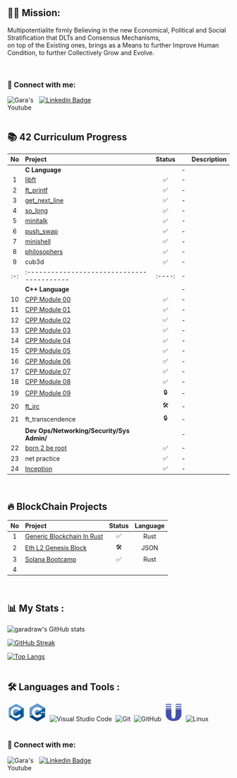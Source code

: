 ##  :man_technologist: Mission:
Multipotentialite firmly Believing in the new Economical, Political and Social Stratification that DLTs and Consensus Mechanisms, \
on top of the Existing ones, brings as a Means to further Improve Human Condition, to further Collectively Grow and Evolve.

<br />

### :link: Connect with me:

[![Linkedin Badge](https://img.shields.io/badge/-Valentin_Simeonov-blue?style=flat&logo=Linkedin&logoColor=white)](https://www.linkedin.com/in/valentinsimeonovbkdev/)
<a href="https://www.youtube.com/channel/UCYS_6-fssrt_i_O4e6UXQBw/featured">
  <img align="left" alt="Gara's Youtube" width="72px" src="https://upload.wikimedia.org/wikipedia/commons/b/b8/YouTube_Logo_2017.svg" />
</a>

<br />

## 📚 42 Curriculum Progress
| No  | Project                                    | Status |   |  Description
| :-: | :----------------------------------------- | :----: | - | :----------------------------------------------------------------------------------- |
|     |          **C Language**                    |        | - |
| 1   | [libft](../../../libft)                    | ✅     | - | 
| 2   | [ft_printf](../../../ft_printf)            | ✅     | - | 
| 3   | [get_next_line](../../../get_next_line)    | ✅     | - |
| 4   | [so_long](../../../so_long)                | ✅     | - |  
| 5   | [minitalk](../../../minitalk)              | ✅     | - |  
| 6   | [push_swap](../../../push_swap)            | ✅     | - | 
| 7   | [minishell](../../../minishell)            | ✅     | - |  
| 8   | [philosophers](../../../philosophers)      | ✅     | - | 
| 9   | cub3d                                      | ✅     | - |
| :-: | :----------------------------------------- | :----: | - |
|     |         **C++ Language**                   |        | - |
| 10  | [CPP Module 00](../../../cpp_module00)     | ✅     | - | 
| 11  | [CPP Module 01](../../../cpp_module01)     | ✅     | - | 
| 12  | [CPP Module 02](../../../cpp_module02)     | ✅     | - |  
| 13  | [CPP Module 03](../../../cpp_module03)     | ✅     | - |  
| 14  | [CPP Module 04](../../../cpp_module04)     | ✅     | - |  
| 15  | [CPP Module 05](../../../cpp_module05)     | ✅     | - |
| 16  | [CPP Module 06](../../../cpp_module06)     | ✅     | - |  
| 17  | [CPP Module 07](../../../cpp_module07)     | ✅     | - |
| 18  | [CPP Module 08](../../../cpp_module08)     | ✅     | - |  
| 19  | [CPP Module 09](../../../cpp_module09)     | 🔒     | - |
| 20  | [ft_irc](../../../ft_irc)                  | 🛠️     | - |
| 21  | ft_transcendence                           | 🔒     | - |
|     | **Dev Ops/Networking/Security/Sys Admin/** |        | - |
| 22  | [born 2 be root](../../../born2beroot)     | ✅     | - | 
| 23  | net practice                               | ✅     | - |
| 24  | [Inception](../../../Inception)            | ✅     | - |

<br />

## 🔥 BlockChain Projects
| No  | Project                                                                                                | Status |     Language    |
| :-: | :----------------------------------------------------------------------------------------------------- | :----: | :-------------: |
| 1   | [Generic Blockchain In Rust](../../../blockchain_in_rust)                                              | ✅     |      Rust       |
| 2   | [Eth L2 Genesis Block](../../../eth_genesis_block)                                                     | 🛠️     |      JSON       |
| 3   | [Solana Bootcamp](../../../solana_bootcamp)                                                            | ✅     |      Rust       |
| 4   |                                                                                                        |        |                 󠁐|

<br />

## 📊 My Stats :
![garadraw's GitHub stats](https://github-readme-stats.vercel.app/api?username=garadraw&hide=contribs,prs&show_icons=true&theme=dark)

[![GitHub Streak](http://github-readme-streak-stats.herokuapp.com?user=garadraw&theme=dark&background=000000)](https://git.io/streak-stats)

[![Top Langs](https://github-readme-stats.vercel.app/api/top-langs/?username=garadraw&layout=compact&theme=dark)](https://github.com/garadraw/github-readme-stats)  
<br />

## :hammer_and_wrench: Languages and Tools :

<div>
  <img src="https://github.com/devicons/devicon/blob/master/icons/c/c-original.svg"  title="C" alt="C" width="40" height="40"/>&nbsp;
  <img src="https://github.com/devicons/devicon/blob/master/icons/cplusplus/cplusplus-original.svg" title="C++" alt="C++" width="40" height="40"/>&nbsp;
  <img src="https://cdn.jsdelivr.net/gh/devicons/devicon/icons/vscode/vscode-original.svg" title="Visual Studio Code" alt="Visual Studio Code" width="40" height="40"/>&nbsp;
  <img src="https://cdn.jsdelivr.net/gh/devicons/devicon/icons/git/git-original.svg" title="Git" alt="Git" width="40" height="40"/>&nbsp;
  <img src="https://user-images.githubusercontent.com/3369400/139448065-39a229ba-4b06-434b-bc67-616e2ed80c8f.png" title="GitHub" alt="GitHub" width="40" height="40"/>&nbsp;
  <img src="https://github.com/devicons/devicon/blob/master/icons/unix/unix-original.svg" title="Unix" alt="Unix" width="40" height="40"/>&nbsp;
  <img src="https://img.icons8.com/color/48/000000/linux--v2.png" title="Linux" alt="Linux" width="40" height="40"/>&nbsp;
<div>

<br />

### :link: Connect with me:

[![Linkedin Badge](https://img.shields.io/badge/-Valentin_Simeonov-blue?style=flat&logo=Linkedin&logoColor=white)](http://www.linkedin.com/in/valentinsimeonovblockchaindeveloper)
<a href="https://www.youtube.com/channel/UCYS_6-fssrt_i_O4e6UXQBw/featured">
  <img align="left" alt="Gara's Youtube" width="72px" src="https://upload.wikimedia.org/wikipedia/commons/b/b8/YouTube_Logo_2017.svg" />
</a> 



<!--
**garadraw/garadraw** is a ✨ _special_ ✨ repository because its `README.md` (this file) appears on your GitHub profile.
 🛠️ 
🛠️ 🛠️ 🛠️ 🛠️ 🛠️ 🛠️ 🛠️ 🛠️ 🛠️ 🛠️ 🛠️ 🛠️ 🛠️ 🛠️ 🛠️ 🛠️ 🛠️ 🛠️ 🛠️ 🛠️ 🛠️ 🛠️ 🛠️ 🛠️ 🛠️ 🛠️ 🛠️ 🛠️ 🛠️ 🛠️ 🛠️ 🛠️ 🛠️ 🛠️ 🛠️ 
![github-user-contribution](https://user-images.githubusercontent.com/58959408/157782696-8bc9ca49-ca61-4ab5-8b83-49c4e76c1a8f.svg)

vision-friendly-dark
<> [![vsimeono's 42 stats](https://badge42.herokuapp.com/api/stats/vsimeono?privacyEmail=true)](https://github.com/JaeSeoKim/badge42). 
https://www.youtube.com/channel/UCYS_6-fssrt_i_O4e6UXQBw
https://www.youtube.com/channel/UCYS_6-fssrt_i_O4e6UXQBw/featured
https://seeklogo.com/vector-logo/316124/youtube-2017
